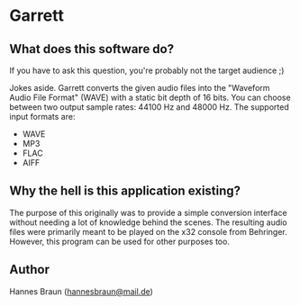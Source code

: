 # Garrett

## What does this software do?

If you have to ask this question, you're probably not the target audience ;)

Jokes aside. Garrett converts the given audio files into the "Waveform Audio File Format" (WAVE) with a static bit depth of 16 bits.
You can choose between two output sample rates: 44100 Hz and 48000 Hz.
The supported input formats are:
- WAVE
- MP3
- FLAC
- AIFF

## Why the hell is this application existing?

The purpose of this originally was to provide a simple conversion interface without needing a lot of knowledge behind the scenes.
The resulting audio files were primarily meant to be played on the x32 console from Behringer. However, this program can be used for other purposes too.

## Author

Hannes Braun (hannesbraun@mail.de)
